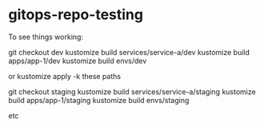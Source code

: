 # gitops-repo-testing

To see things working:

git checkout dev
kustomize build services/service-a/dev
kustomize build apps/app-1/dev
kustomize build envs/dev

or kustomize apply -k these paths

git checkout staging
kustomize build services/service-a/staging
kustomize build apps/app-1/staging
kustomize build envs/staging

etc